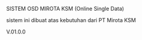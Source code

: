 SISTEM OSD MIROTA KSM
(Online Single Data)

sistem ini dibuat atas kebutuhan dari PT Mirota KSM

V.01.0.0